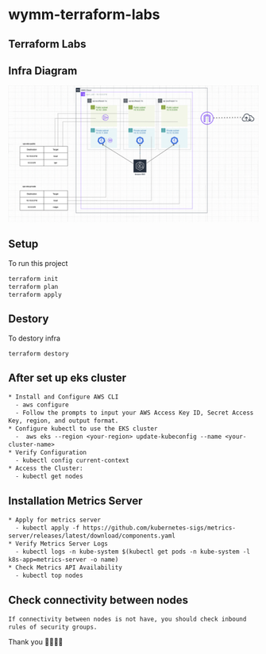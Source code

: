 # wymm-terraform-labs
## Terraform Labs
## Infra Diagram
![eks-cluster](https://github.com/WaiYanMyintMyat/wymm-terraform-labs/blob/main/eks-cluster/eks-cluster.png)

## Setup
To run this project
```
terraform init
terraform plan
terraform apply
```

## Destory
To destory infra
```
terraform destory
```

## After set up eks cluster
```
* Install and Configure AWS CLI
  - aws configure
  - Follow the prompts to input your AWS Access Key ID, Secret Access Key, region, and output format.
* Configure kubectl to use the EKS cluster
  -  aws eks --region <your-region> update-kubeconfig --name <your-cluster-name>
* Verify Configuration
  - kubectl config current-context
* Access the Cluster:
  - kubectl get nodes
```

## Installation Metrics Server
```
* Apply for metrics server
  - kubectl apply -f https://github.com/kubernetes-sigs/metrics-server/releases/latest/download/components.yaml
* Verify Metrics Server Logs
  - kubectl logs -n kube-system $(kubectl get pods -n kube-system -l k8s-app=metrics-server -o name) 
* Check Metrics API Availability
  - kubectl top nodes
```

## Check connectivity between nodes
```
If connectivity between nodes is not have, you should check inbound rules of security groups.
```

Thank you 🤗🤗🥳🥳